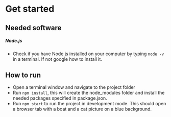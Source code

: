 # Get started

## Needed software
##### Node.js
  - Check if you have Node.js installed on your computer by typing `node -v` in a terminal. If not google how to install it.
  
## How to run  
  - Open a terminal window and navigate to the project folder 
  - Run `npm install`, this will create the node_modules folder and install the needed packages specified in package.json.
  - Run `npm start` to run the project in development mode. This should open a browser tab with a boat and a cat picture on a blue background.
